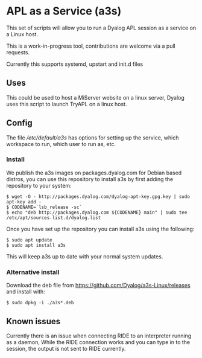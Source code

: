 # APL as a Service (a3s)

This set of scripts will allow you to run a Dyalog APL session as a service on a Linux host.

This is a work-in-progress tool, contributions are welcome via a pull requests.

Currently this supports systemd, upstart and init.d files

## Uses
This could be used to host a MiServer website on a linux server, Dyalog uses this script to launch TryAPL on a linux host.

## Config

The file */etc/default/a3s* has options for setting up the service, which workspace to run, which user to run as, etc.

### Install

We publish the a3s images on packages.dyalog.com for Debian based distros, you can use this repository to install a3s by first adding the repository to your system:

```shell
$ wget -O - http://packages.dyalog.com/dyalog-apt-key.gpg.key | sudo apt-key add -
$ CODENAME=`lsb_release -sc`
$ echo "deb http://packages.dyalog.com ${CODENAME} main" | sudo tee /etc/apt/sources.list.d/dyalog.list
```

Once you have set up the repository you can install a3s using the following:

```shell
$ sudo apt update
$ sudo apt install a3s
```

This will keep a3s up to date with your normal system updates.

### Alternative install

Download the deb file from https://github.com/Dyalog/a3s-Linux/releases and install with:

```shell
$ sudo dpkg -i ./a3s*.deb
```

## Known issues
Currently there is an issue when connecting RIDE to an interpreter running as a daemon, While the RIDE connection works and you can type in to the session, the output is not sent to RIDE currently.

